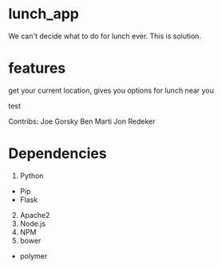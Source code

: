 # lunch_app
We can't decide what to do for lunch ever.  This is solution.

# features
get your current location, gives you options for lunch near you

test

Contribs:
Joe Gorsky
Ben Marti
Jon Redeker

# Dependencies

1. Python
  * Pip
  * Flask
2. Apache2
3. Node.js
4. NPM
5. bower
  * polymer
